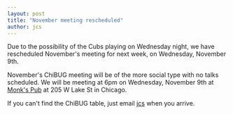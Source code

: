 ```yaml
---
layout: post
title: "November meeting rescheduled"
author: jcs
---
```


Due to the possibility of the Cubs playing on Wednesday night, we have
rescheduled November's meeting for next week, on Wednesday, November 9th.

November's ChiBUG meeting will be of the more social type with no talks
scheduled.
We will be meeting at 6pm on Wednesday, November 9th at
[Monk's Pub](http://www.monkspubchicago.com/)
at 205 W Lake St in Chicago.

If you can't find the ChiBUG table, just email
[jcs](mailto:jcs@jcs.org)
when you arrive.

